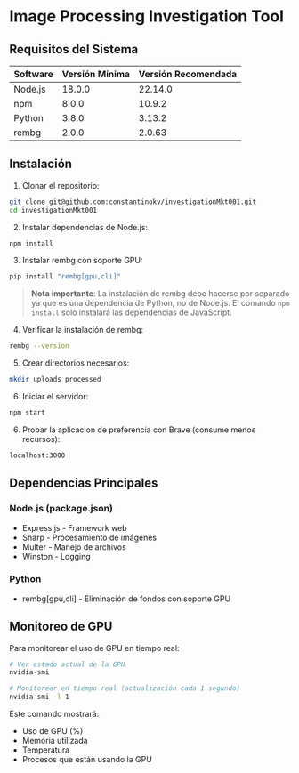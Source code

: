 # Image Processing Investigation Tool

## Requisitos del Sistema

| Software | Versión Mínima | Versión Recomendada |
|----------|----------------|---------------------|
| Node.js  | 18.0.0        | 22.14.0            |
| npm      | 8.0.0         | 10.9.2             |
| Python   | 3.8.0         | 3.13.2             |
| rembg    | 2.0.0         | 2.0.63             |

## Instalación

1. Clonar el repositorio:
```bash
git clone git@github.com:constantinokv/investigationMkt001.git
cd investigationMkt001
```

2. Instalar dependencias de Node.js:
```bash
npm install
```

3. Instalar rembg con soporte GPU:
```bash
pip install "rembg[gpu,cli]"
```

> **Nota importante**: La instalación de rembg debe hacerse por separado ya que es una dependencia de Python, no de Node.js. El comando `npm install` solo instalará las dependencias de JavaScript.

4. Verificar la instalación de rembg:
```bash
rembg --version
```

5. Crear directorios necesarios:
```bash
mkdir uploads processed
```

6. Iniciar el servidor:
```bash
npm start
```

6. Probar la aplicacion de preferencia con Brave (consume menos recursos):
```bash
localhost:3000
```

## Dependencias Principales

### Node.js (package.json)
- Express.js - Framework web
- Sharp - Procesamiento de imágenes
- Multer - Manejo de archivos
- Winston - Logging

### Python
- rembg[gpu,cli] - Eliminación de fondos con soporte GPU


 


## Monitoreo de GPU

Para monitorear el uso de GPU en tiempo real:
```bash
# Ver estado actual de la GPU
nvidia-smi

# Monitorear en tiempo real (actualización cada 1 segundo)
nvidia-smi -l 1
```

Este comando mostrará:
- Uso de GPU (%)
- Memoria utilizada
- Temperatura
- Procesos que están usando la GPU
